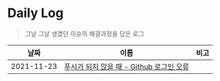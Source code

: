 # Daily Log

> 그날 그날 생겼던 이슈의 해결과정을 담은 로그

| 날짜       | 이름                                                         | 비고 |
| ---------- | ------------------------------------------------------------ | ---- |
| 2021-11-23 | [푸시가 되지 않을 때 - Github 로그인 오류](Daily/20211123.md/) |      |


